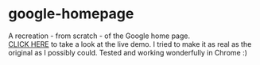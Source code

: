 # google-homepage
A recreation - from scratch - of the Google home page.
<br>
[CLICK HERE](http://htmlpreview.github.io/?https://github.com/Twinbird24/google-homepage/blob/master/index.html) to take a look at the live demo. I tried to make it as real as the original as I possibly could. Tested and working wonderfully in Chrome :)
